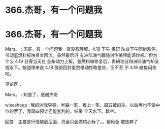 # 366.杰哥，有一个问题我

# 366.杰哥，有一个问题我

Mars。 : 杰哥，有一个问题我一直没有理解。4.18 下午 贵研 珀业下午回封涨停，带动氢燃料板块资金回流。虽然最后只 有洲际油气跟随封住美锦能源炸板。但为什么 4.19 日得当天在 全柴动力上板，氢燃料做修复后，贵研珀业和洲际油气却全 程水下。按道理来说 4.18 强势回封虽然带动性略差些，但不至 于 4.19 直接闷杀吧。

评论区：

Mars。 : 知道了，感谢杰哥

wisesheep : 我的洲际导弹，半路一笔，板上一笔，周五被闷杀。以后再也不做中位的票了，我周四预计还能套利的，结果 全天水下。踏空。

回答：主要是行情越到后面，资金只会做核心标了。。跟风全 被放弃了